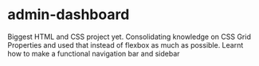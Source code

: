 # admin-dashboard

Biggest HTML and CSS project yet. Consolidating knowledge on CSS Grid Properties and used that instead of flexbox as much as possible. 
Learnt how to make a functional navigation bar and sidebar